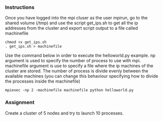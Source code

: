 ### Instructions

Once you have logged into the mpi cluser as the user mpirun, go to the shared volume (/tmp) and
use the script get_ips.sh to get all the ip addresses from the cluster and export script output to a file called machinefile

```
chmod +x get_ips.sh
. get_ips.sh > machinefile
```

Use the command below in order to execute the helloworld.py example. np argument
is used to specify the number of process to use with mpi. machinefile argument is
use to specify a file where the ip machines of the cluster are stored. The number
of process is divide evenly between the available machines (you can change this 
behaviour specifying how to divide the processes inside the machinefile)

```
mpiexec -np 2 -machinefile machinefile python helloworld.py
```

### Assignment

Create a cluster of 5 nodes and try to launch 10 processes.
